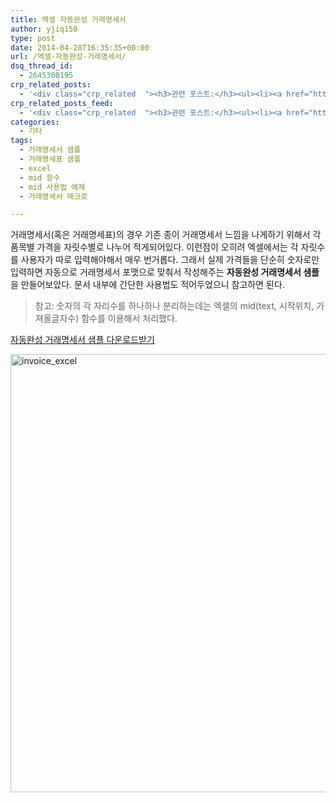 ```yaml
---
title: 엑셀 자동완성 거래명세서
author: yjiq150
type: post
date: 2014-04-28T16:35:35+00:00
url: /엑셀-자동완성-거래명세서/
dsq_thread_id:
  - 2645308195
crp_related_posts:
  - '<div class="crp_related  "><h3>관련 포스트:</h3><ul><li><a href="https://www.letmecompile.com/kotlin-coroutine-vs-javascript-async-comparison/"     class="post-873"><span class="crp_title">JavaScript 개발자에게 Kotlin coroutine 10분만에 이해시키기</span></a></li><li><a href="https://www.letmecompile.com/shotcut-linux-server-video-generation/"     class="post-753"><span class="crp_title">Shotcut을 이용하여 리눅스 서버에서 템플릿 기반의 동영상 만들기</span></a></li><li><a href="https://www.letmecompile.com/certificate-file-format-extensions-comparison/"     class="post-792"><span class="crp_title">인증서 파일 형식 및 확장자의 차이점 비교 설명 (Certificate file format&hellip;</span></a></li><li><a href="https://www.letmecompile.com/redis-cluster-sentinel-overview/"     class="post-770"><span class="crp_title">레디스 클러스터, 센티넬 구성 및 동작 방식</span></a></li><li><a href="https://www.letmecompile.com/%ea%b0%9c%eb%b0%9c%ec%9e%90%eb%a5%bc-%ec%9c%84%ed%95%9c-%ed%9a%a8%ec%9c%a8%ec%a0%81%ec%9d%b8-macos-%eb%b0%b1%ec%97%85-%eb%b0%a9%eb%b2%95/"     class="post-865"><span class="crp_title">개발자를 위한 효율적인 MacOS 백업 방법</span></a></li></ul><div class="crp_clear"></div></div>'
crp_related_posts_feed:
  - '<div class="crp_related  "><h3>관련 포스트:</h3><ul><li><a href="https://www.letmecompile.com/kotlin-coroutine-vs-javascript-async-comparison/"     class="post-873"><span class="crp_title">JavaScript 개발자에게 Kotlin coroutine 10분만에 이해시키기</span></a></li><li><a href="https://www.letmecompile.com/shotcut-linux-server-video-generation/"     class="post-753"><span class="crp_title">Shotcut을 이용하여 리눅스 서버에서 템플릿 기반의 동영상 만들기</span></a></li><li><a href="https://www.letmecompile.com/certificate-file-format-extensions-comparison/"     class="post-792"><span class="crp_title">인증서 파일 형식 및 확장자의 차이점 비교 설명 (Certificate file format&hellip;</span></a></li><li><a href="https://www.letmecompile.com/redis-cluster-sentinel-overview/"     class="post-770"><span class="crp_title">레디스 클러스터, 센티넬 구성 및 동작 방식</span></a></li><li><a href="https://www.letmecompile.com/%ea%b0%9c%eb%b0%9c%ec%9e%90%eb%a5%bc-%ec%9c%84%ed%95%9c-%ed%9a%a8%ec%9c%a8%ec%a0%81%ec%9d%b8-macos-%eb%b0%b1%ec%97%85-%eb%b0%a9%eb%b2%95/"     class="post-865"><span class="crp_title">개발자를 위한 효율적인 MacOS 백업 방법</span></a></li></ul><div class="crp_clear"></div></div>'
categories:
  - 기타
tags:
  - 거래명세서 샘플
  - 거래명세표 샘플
  - excel
  - mid 함수
  - mid 사용법 예제
  - 거래명세서 매크로

---
```

거래명세서(혹은 거래명세표)의 경우 기존 종이 거래명세서 느낌을 나게하기 위해서 각 품목별 가격을 자릿수별로 나누어 적게되어있다. 이런점이 오히려 엑셀에서는 각 자릿수를 사용자가 따로 입력해야해서 매우 번거롭다. 그래서 실제 가격들을 단순히 숫자로만 입력하면 자동으로 거래명세서 포맷으로 맞춰서 작성해주는 **자동완성 거래명세서 샘플**을 만들어보았다. 문서 내부에 간단한 사용법도 적어두었으니 참고하면 된다.

> 참고: 숫자의 각 자리수를 하나하나 분리하는데는 엑셀의 mid(text, 시작위치, 가져올글자수) 함수를 이용해서 처리했다. 

[자동완성 거래명세서 샘플 다운로드받기][1]

[<img loading="lazy" width="1265" height="701" src="/uploads/2014/04/invoice_excel.png" alt="invoice_excel" class="alignnone size-full wp-image-330" />][2]

 [1]: /uploads/2014/04/거래명세서_자동입력_샘플.xlsx
 [2]: /uploads/2014/04/invoice_excel.png